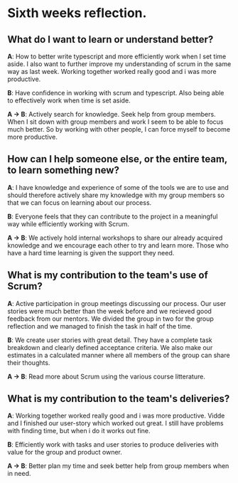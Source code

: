 # Sixth weeks reflection.

## What do I want to learn or understand better?

**A**: How to better write typescript and more efficiently work when I set time aside. I also want to further improve my understanding of scrum in the same way as last week. Working together worked really good and i was more productive.

**B**: Have confidence in working with scrum and typescript. Also being able to effectively work when time is set aside.

**A -> B**: Actively search for knowledge. Seek help from group members. When I sit down with group members and work I seem to be able to focus much better. So by working with other people, I can force myself to become more productive. 

## How can I help someone else, or the entire team, to learn something new?

**A**: I have knowledge and experience of some of the tools we are to use and should therefore actively share my knowledge with my group members so that we can focus on learning about our process.

**B**: Everyone feels that they can contribute to the project in a meaningful way while efficiently working with Scrum. 

**A -> B**: We actively hold internal workshops to share our already acquired knowledge and we encourage each other to try and learn more. Those who have a hard time learning is given the support they need.

## What is my contribution to the team's use of Scrum?

**A**: Active participation in group meetings discussing our process. Our user stories were much better than the week before and we recieved good feedback from our mentors. We divided the group in two for the group reflection and we managed to finish the task in half of the time.

**B**: We create user stories with great detail. They have a complete task breakdown and clearly defined acceptance criteria. We also make our estimates in a calculated manner where all members of the group can share their thoughts.

**A -> B**: Read more about Scrum using the various course litterature.

## What is my contribution to the team's deliveries?

**A**: Working together worked really good and i was more productive. Vidde and I finished our user-story which worked out great. I still have problems with finding time, but when i do it works out fine.

**B**: Efficiently work with tasks and user stories to produce deliveries with value for the group and product owner.

**A -> B**: Better plan my time and seek better help from group members when in need.
